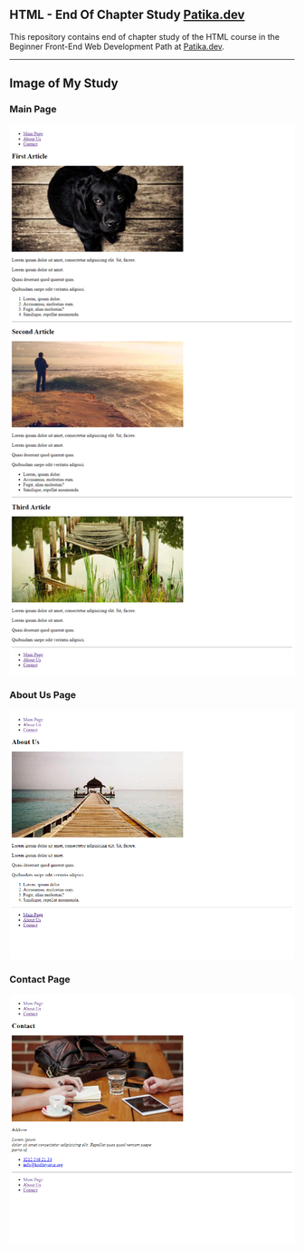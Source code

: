 ## HTML - End Of Chapter Study [Patika.dev](https://www.patika.dev/tr) 

This repository contains end of chapter study of the HTML course in the Beginner Front-End Web Development Path at [Patika.dev](https://www.patika.dev/tr).

---

## Image of My Study

### Main Page

![Main Page](https://github.com/akturksametyasin/Patika.dev-HTML/blob/main/end-of-chapter-study/image/mainpage.png)

### About Us Page

![About Us Page](https://github.com/akturksametyasin/Patika.dev-HTML/blob/main/end-of-chapter-study/image/aboutuspage.png)

### Contact Page

![Contact Page](https://github.com/akturksametyasin/Patika.dev-HTML/blob/main/end-of-chapter-study/image/contactpage.png)